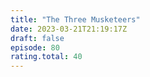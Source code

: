 ```yaml
---
title: "The Three Musketeers"
date: 2023-03-21T21:19:17Z
draft: false
episode: 80
rating.total: 40
---
```


